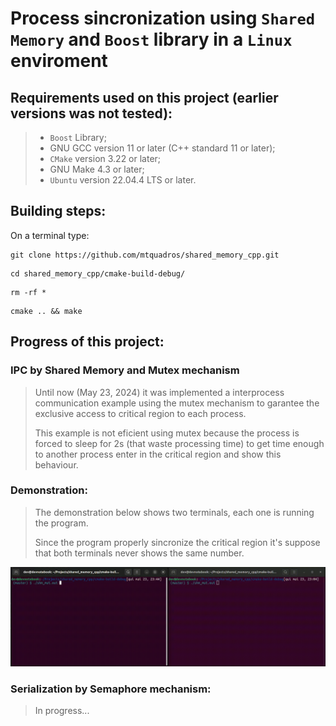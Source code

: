 # Process sincronization using `Shared Memory` and `Boost` library in a `Linux` enviroment

## Requirements used on this project (earlier versions was not tested):
> - `Boost` Library;
> -  GNU GCC version 11 or later (C++ standard 11 or later);
> - `CMake` version 3.22 or later;
> -  GNU Make 4.3 or later;
> - `Ubuntu` version 22.04.4 LTS or later.

## Building steps:
On a terminal type:
```
git clone https://github.com/mtquadros/shared_memory_cpp.git
```
```
cd shared_memory_cpp/cmake-build-debug/
```
```
rm -rf *
```
```
cmake .. && make
```

## Progress of this project:

### IPC by Shared Memory and Mutex mechanism
 
> Until now (May 23, 2024) it was implemented a interprocess communication
> example using the mutex mechanism to garantee the exclusive access to
> critical region to each process.
>
> This example is not eficient using mutex because the process
> is forced to sleep for 2s (that waste processing time) to get
> time enough to another process enter in the critical region and show this
> behaviour.
>
### Demonstration:
> The demonstration below shows two terminals, each one is running the program.
> 
> Since the program properly sincronize the critical region it's suppose that 
> both terminals never shows the same number.

![Demonstration](./sync_demo.gif)

### Serialization by Semaphore mechanism:
> In progress...
